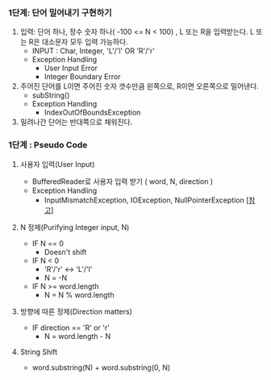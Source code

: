 ### 1단계: 단어 밀어내기 구현하기
1. 입력: 단어 하나, 정수 숫자 하나( -100 <= N < 100) , L 또는 R을 입력받는다. L 또는 R은 대소문자 모두 입력 가능하다.
    - INPUT : Char, Integer, 'L'/'l' OR 'R'/'r' 
    - Exception Handling
        * User Input Error
        * Integer Boundary Error
2. 주어진 단어를 L이면 주어진 숫자 갯수만큼 왼쪽으로, R이면 오른쪽으로 밀어낸다.
    - subString()
    - Exception Handling
        * IndexOutOfBoundsException
3. 밀려나간 단어는 반대쪽으로 채워진다.


### 1단계 : Pseudo Code
1. 사용자 입력(User Input)
    - BufferedReader로 사용자 입력 받기 ( word, N, direction )
    - Exception Handling
        * InputMismatchException, IOException, NullPointerException [[참고](https://docs.oracle.com/javase/7/docs/api/java/util/Scanner.html)]
             
2. N 정제(Purifying Integer input, N)
    - IF N == 0 
        * Doesn't shift
    - IF N < 0
        * 'R'/'r' ↔ 'L'/'l'
        * N = -N
    - IF N >= word.length
        * N = N % word.length

3. 방향에 따른 정제(Direction matters)
    - IF direction == 'R' or 'r'
        * N = word.length - N

4. String Shift
    -  word.substring(N) + word.substring(0, N)
    